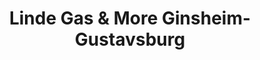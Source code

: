 ---
title: "Linde Gas & More Ginsheim-Gustavsburg"
url: /ginsheim-gustavsburg/linde-gas-und-more-ginsheim-gustavsburg/
shop: Gasflaschen
---